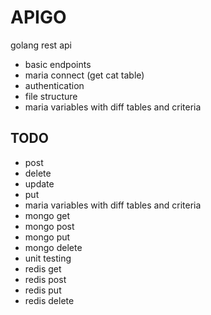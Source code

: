# APIGO
golang rest api 

* basic endpoints
* maria connect (get cat table)
* authentication
* file structure 
* maria variables with diff tables and criteria

## TODO
* post 
* delete 
* update 
* put 
* maria variables with diff tables and criteria
* mongo get 
* mongo post 
* mongo put 
* mongo delete
* unit testing 
* redis get
* redis post
* redis put
* redis delete
